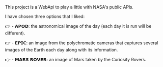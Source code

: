 This project is a WebApi to play a little with NASA's public APIs.

I have chosen three options that I liked:

👉 - 𝗔𝗣𝗢𝗗: the astronomical image of the day (each day it is run will be different).

👉 - 𝗘𝗣𝗜𝗖: an image from the polychromatic cameras that captures several images of the Earth each day along with its information.

👉 - 𝗠𝗔𝗥𝗦 𝗥𝗢𝗩𝗘𝗥: an image of Mars taken by the Curiosity Rovers.
